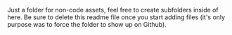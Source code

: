 Just a folder for non-code assets, feel free to create subfolders inside of here. Be sure to delete this readme file once you start adding files (it's only purpose was to force the folder to show up on Github).